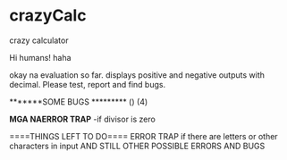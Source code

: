 # crazyCalc
crazy calculator

Hi humans! haha

  okay na evaluation so far. displays positive and negative outputs with decimal. Please test, report and find bugs.
  
  *******SOME BUGS *********
    ()
    (4)
    
    
  ******MGA NAERROR TRAP******
  -if divisor is zero
    
  ====THINGS LEFT TO DO====
    ERROR TRAP
    if there are letters or other characters in input
    AND STILL OTHER POSSIBLE ERRORS AND BUGS
